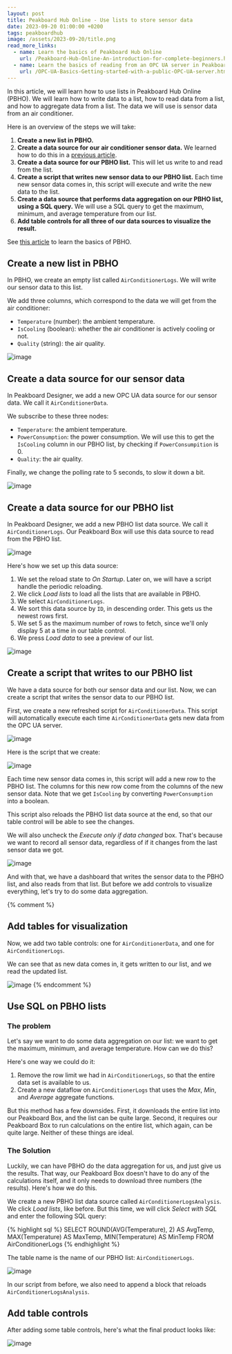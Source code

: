 ```yaml
---
layout: post
title: Peakboard Hub Online - Use lists to store sensor data
date: 2023-09-20 01:00:00 +0200
tags: peakboardhub
image: /assets/2023-09-20/title.png
read_more_links:
  - name: Learn the basics of Peakboard Hub Online
    url: /Peakboard-Hub-Online-An-introduction-for-complete-beginners.html
  - name: Learn the basics of reading from an OPC UA server in Peakboard
    url: /OPC-UA-Basics-Getting-started-with-a-public-OPC-UA-server.html
---
```


In this article, we will learn how to use lists in Peakboard Hub Online (PBHO). We will learn how to write data to a list, how to read data from a list, and how to aggregate data from a list. The data we will use is sensor data from an air conditioner.

Here is an overview of the steps we will take:

1. **Create a new list in PBHO.**
2. **Create a data source for our air conditioner sensor data.** We learned how to do this in a [previous article](/OPC-UA-Basics-Getting-started-with-a-public-OPC-UA-server.html).
3. **Create a data source for our PBHO list.** This will let us write to and read from the list.
4. **Create a script that writes new sensor data to our PBHO list.** Each time new sensor data comes in, this script will execute and write the new data to the list.
5. **Create a data source that performs data aggregation on our PBHO list, using a SQL query.** We will use a SQL query to get the maximum, minimum, and average temperature from our list.
6. **Add table controls for all three of our data sources to visualize the result.**

See [this article](/Peakboard-Hub-Online-An-introduction-for-complete-beginners.html) to learn the basics of PBHO.

## Create a new list in PBHO

In PBHO, we create an empty list called `AirConditionerLogs`. We will write our sensor data to this list.

We add three columns, which correspond to the data we will get from the air conditioner:

* `Temperature`  (number): the ambient temperature.
* `IsCooling` (boolean): whether the air conditioner is actively cooling or not.
* `Quality` (string): the air quality.

![image](/assets/2023-09-20/020.png)


## Create a data source for our sensor data

In Peakboard Designer, we add a new OPC UA data source for our sensor data. We call it `AirConditionerData`.

We subscribe to these three nodes:

* `Temperature`: the ambient temperature.
* `PowerConsumption`: the power consumption. We will use this to get the `IsCooling` column in our PBHO list, by checking if `PowerConsumpition` is 0.
* `Quality`: the air quality.

Finally, we change the polling rate to 5 seconds, to slow it down a bit.

![image](/assets/2023-09-20/010.png)

## Create a data source for our PBHO list

In Peakboard Designer, we add a new PBHO list data source. We call it `AirConditionerLogs`. Our Peakboard Box will use this data source to read from the PBHO list.

![image](/assets/2023-09-20/030.png)

Here's how we set up this data source:

1. We set the reload state to *On Startup*.  Later on, we will have a script handle the periodic reloading.
2. We click *Load lists* to load all the lists that are available in PBHO.
3. We select `AirConditionerLogs`.
4. We sort this data source by `ID`, in descending order. This gets us the newest rows first.
5. We set 5 as the maximum number of rows to fetch, since we'll only display 5 at a time in our table control.
6. We press *Load data* to see a preview of our list.

![image](/assets/2023-09-20/040.png)


## Create a script that writes to our PBHO list

We have a data source for both our sensor data and our list. Now, we can create a script that writes the sensor data to our PBHO list.

First, we create a new refreshed script for `AirConditionerData`. This script will automatically execute each time `AirConditionerData` gets new data from the OPC UA server.

![image](/assets/2023-09-20/050.png)

Here is the script that we create:

![image](/assets/2023-09-20/060.png)

Each time new sensor data comes in, this script will add a new row to the PBHO list. The columns for this new row come from the columns of the new sensor data. Note that we get `IsCooling` by converting `PowerConsumption` into a boolean.

This script also reloads the PBHO list data source at the end, so that our table control will be able to see the changes.

We will also uncheck the *Execute only if data changed* box. That's because we want to record all sensor data, regardless of if it changes from the last sensor data we got.

![image](/assets/2023-09-20/070.png)

And with that, we have a dashboard that writes the sensor data to the PBHO list, and also reads from that list. But before we add controls to visualize everything, let's try to do some data aggregation.

{% comment %}
## Add tables for visualization

Now, we add two table controls: one for `AirConditionerData`, and one for `AirConditionerLogs`.

We can see that as new data comes in, it gets written to our list, and we read the updated list.

![image](/assets/2023-09-20/080.gif)
{% endcomment %}

## Use SQL on PBHO lists

### The problem

Let's say we want to do some data aggregation on our list: we want to get the maximum, minimum, and average temperature. How can we do this?

Here's one way we could do it:

1. Remove the row limit we had in `AirConditionerLogs`, so that the entire data set is available to us.
2. Create a new dataflow on `AirConditionerLogs` that uses the *Max*, *Min*, and *Average* aggregate functions.

But this method has a few downsides. First, it downloads the entire list into our Peakboard Box, and the list can be quite large. Second, it requires our Peakboard Box to run calculations on the entire list, which again, can be quite large. Neither of these things are ideal.


### The Solution

Luckily, we can have PBHO do the data aggregation for us, and just give us the results. That way, our Peakboard Box doesn't have to do any of the calculations itself, and it only needs to download three numbers (the results). Here's how we do this.

We create a new PBHO list data source called `AirConditionerLogsAnalysis`. We click *Load lists*, like before. But this time, we will click *Select with SQL* and enter the following SQL query:

{% highlight sql %}
SELECT
  ROUND(AVG(Temperature), 2) AS AvgTemp,
  MAX(Temperature) AS MaxTemp,
  MIN(Temperature) AS MinTemp
FROM
  AirConditionerLogs
{% endhighlight %}

The table name is the name of our PBHO list: `AirConditionerLogs`.

![image](/assets/2023-09-20/090.png)

In our script from before, we also need to append a block that reloads `AirConditionerLogsAnalysis`.


## Add table controls

After adding some table controls, here's what the final product looks like:

![image](/assets/2023-09-20/100.png)
